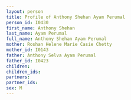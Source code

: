 ```yaml
---
layout: person
title: Profile of Anthony Shehan Ayam Perumal
person_id: I0430
first_name: Anthony Shehan
last_name: Ayam Perumal
full_name: Anthony Shehan Ayam Perumal
mother: Roshan Helene Marie Casie Chetty
mother_id: I0143
father: Anthony Selva Ayam Perumal
father_id: I0423
children:
children_ids:
partners:
partner_ids:
sex: M
---
```


